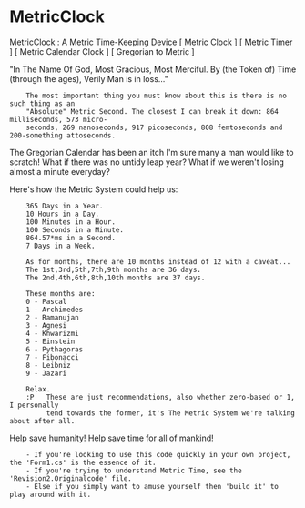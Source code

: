 # MetricClock
MetricClock : A Metric Time-Keeping Device [ Metric Clock ] [ Metric Timer ] [ Metric Calendar Clock ] [ Gregorian to Metric ]

"In The Name Of God, Most Gracious, Most Merciful.
By (the Token of) Time (through the ages), Verily Man is in loss..."

        The most important thing you must know about this is there is no such thing as an
        "Absolute" Metric Second. The closest I can break it down: 864 milliseconds, 573 micro-
        seconds, 269 nanoseconds, 917 picoseconds, 808 femtoseconds and 200-something attoseconds.

The Gregorian Calendar has been an itch I'm sure many a man would like to scratch!
What if there was no untidy leap year? What if we weren't losing almost a minute everyday?

Here's how the Metric System could help us:

        365 Days in a Year.
        10 Hours in a Day.
        100 Minutes in a Hour.
        100 Seconds in a Minute.
        864.57*ms in a Second.
        7 Days in a Week.
        
        As for months, there are 10 months instead of 12 with a caveat...
        The 1st,3rd,5th,7th,9th months are 36 days.
        The 2nd,4th,6th,8th,10th months are 37 days.

        These months are:
        0 - Pascal
        1 - Archimedes
        2 - Ramanujan
        3 - Agnesi
        4 - Khwarizmi
        5 - Einstein
        6 - Pythagoras
        7 - Fibonacci
        8 - Leibniz
        9 - Jazari

        Relax.
        :P   These are just recommendations, also whether zero-based or 1, I personally
             tend towards the former, it's The Metric System we're talking about after all.
        
Help save humanity! Help save time for all of mankind!

        - If you're looking to use this code quickly in your own project, the 'Form1.cs' is the essence of it.
        - If you're trying to understand Metric Time, see the 'Revision2.Originalcode' file.
        - Else if you simply want to amuse yourself then 'build it' to play around with it.
